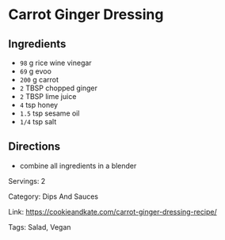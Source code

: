 # Carrot Ginger Dressing

## Ingredients

- `98` g rice wine vinegar
- `69` g evoo
- `200` g carrot
- `2` TBSP chopped ginger
- `2` TBSP lime juice
- `4` tsp honey
- `1.5` tsp sesame oil
- `1/4` tsp salt

## Directions

- combine all ingredients in a blender

Servings: 2

Category: Dips And Sauces

Link: https://cookieandkate.com/carrot-ginger-dressing-recipe/

Tags: Salad, Vegan

